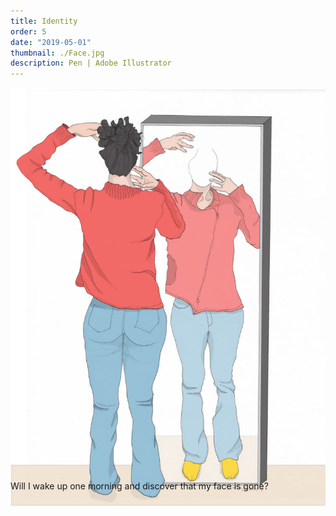 ```yaml
---
title: Identity
order: 5
date: "2019-05-01"
thumbnail: ./Face.jpg
description: Pen | Adobe Illustrator
---
```


<div class="kg-width-full">

![Face](./Face.jpg)

</div>

<div class="kg-width-full">
<p style="margin-top: -6vw">
Will I wake up one morning and discover that my face is gone?
</p>
</div>
